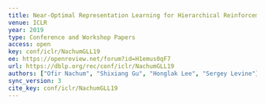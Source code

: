 ```yaml
---
title: Near-Optimal Representation Learning for Hierarchical Reinforcement Learning.
venue: ICLR
year: 2019
type: Conference and Workshop Papers
access: open
key: conf/iclr/NachumGLL19
ee: https://openreview.net/forum?id=H1emus0qF7
url: https://dblp.org/rec/conf/iclr/NachumGLL19
authors: ["Ofir Nachum", "Shixiang Gu", "Honglak Lee", "Sergey Levine"]
sync_version: 3
cite_key: conf/iclr/NachumGLL19
---
```

